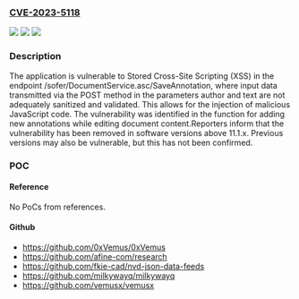 ### [CVE-2023-5118](https://cve.mitre.org/cgi-bin/cvename.cgi?name=CVE-2023-5118)
![](https://img.shields.io/static/v1?label=Product&message=Capture&color=blue)
![](https://img.shields.io/static/v1?label=Version&message=%3D%2011.0.0%20&color=brighgreen)
![](https://img.shields.io/static/v1?label=Vulnerability&message=CWE-79%20Improper%20Neutralization%20of%20Input%20During%20Web%20Page%20Generation%20('Cross-site%20Scripting')&color=brighgreen)

### Description

The application is vulnerable to Stored Cross-Site Scripting (XSS) in the endpoint /sofer/DocumentService.asc/SaveAnnotation, where input data transmitted via the POST method in the parameters author and text are not adequately sanitized and validated. This allows for the injection of malicious JavaScript code. The vulnerability was identified in the function for adding new annotations while editing document content.Reporters inform that the vulnerability has been removed in software versions above 11.1.x. Previous versions may also be vulnerable, but this has not been confirmed.

### POC

#### Reference
No PoCs from references.

#### Github
- https://github.com/0xVemus/0xVemus
- https://github.com/afine-com/research
- https://github.com/fkie-cad/nvd-json-data-feeds
- https://github.com/milkywayq/milkywayq
- https://github.com/vemusx/vemusx

